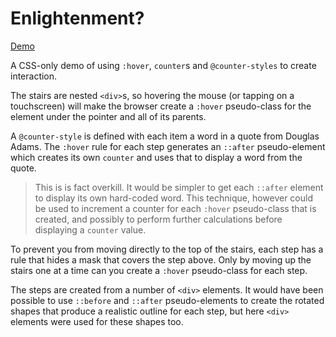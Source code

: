 # Enlightenment? #

[Demo](https://MERNCraft.github.io/adams)

A CSS-only demo of using `:hover`, `counter`s and `@counter-styles` to create interaction.

The stairs are nested `<div>`s, so hovering the mouse (or tapping on a touchscreen) will make the browser create a `:hover` pseudo-class for the element under the pointer and all of its parents.

A `@counter-style` is defined with each item a word in a quote from Douglas Adams. The `:hover` rule for each step generates an `::after` pseudo-element which creates its own `counter` and uses that to display a word from the quote.

> This is is fact overkill. It would be simpler to get each `::after` element to display its own hard-coded word. This technique, however could be used to increment a counter for each `:hover` pseudo-class that is created, and possibly to perform further calculations before displaying a `counter` value.

To prevent you from moving directly to the top of the stairs, each step has a rule that hides a mask that covers the step above. Only by moving up the stairs one at a time can you create a `:hover` pseudo-class for each step.

The steps are created from a number of `<div>` elements. It would have been possible to use `::before` and `::after` pseudo-elements to create the rotated shapes that produce a realistic outline for each step, but here `<div>` elements were used for these shapes too.